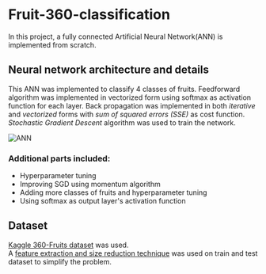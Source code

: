 # Fruit-360-classification
In this project, a fully connected Artificial Neural Network(ANN) is implemented from scratch.

## Neural network architecture and details
This ANN was implemented to classify 4 classes of fruits. Feedforward algorithm was implemented in vectorized form using softmax as activation function for each layer. Back propagation was implemented in both *iterative* and *vectorized* forms with *sum of squared errors (SSE)* as cost function. *Stochastic Gradient Descent* algorithm was used to train the network.

![ANN](https://github.com/FarshidNooshi/Fruit-Detector/blob/master/assets/network.JPG)  

### Additional parts included:
- Hyperparameter tuning
- Improving SGD using momentum algorithm
- Adding more classes of fruits and hyperparameter tuning
- Using softmax as output layer's activation function  
## Dataset
[Kaggle 360-Fruits dataset](https://www.kaggle.com/moltean/fruits) was used.  
A [feature extraction and size reduction technique](https://github.com/FarshidNooshi/Fruit-Detector/blob/master/Implementation/project_assets/Feature_Extraction_Train.py) was used on train and test dataset to simplify the problem.
